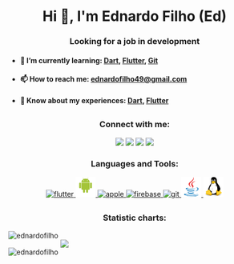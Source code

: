  <h1 align="center">Hi 👋, I'm Ednardo Filho (Ed)</h1>
 <h3 align="center">Looking for a job in development</h3> 

- #### **🌱 I’m currently learning: [Dart](https://dart.dev), [Flutter](https://www.flutter.dev/), [Git](https://git-scm.com)**

- #### **📫 How to reach me: ednardofilho49@gmail.com**

- #### **📄 Know about my experiences: [Dart](https://dart.dev), [Flutter](https://www.flutter.dev/)**

## <h3 align="center">Connect with me:</h3>
 <div> <p align="center"> <a href="mailto:ednardofilho49@gmail.com" target="gmail"><img src="https://img.shields.io/badge/Gmail-D14836?style=for-the-badge&logo=gmail&logoColor=white" target="gmail"></a>
 <a href="https://www.linkedin.com/in/ednardofilho/" target="linkedin"><img src="https://img.shields.io/badge/-LinkedIn-%230077B5?style=for-the-badge&logo=linkedin&logoColor=white" target="linkedin"></a>
  <a href = "https://instagram.com/_ednardofilho"><img src="https://img.shields.io/badge/-Instagram-%23E4405F?style=for-the-badge&logo=instagram&logoColor=white" target="insta"></a>   
 <a href="https://twitter.com/ednardofilh0" target="twitter"><img src="https://img.shields.io/badge/-twitter-%230077B5?style=for-the-badge&logo=twitter&logoColor=white" target="twitter"></a> 


<h3 align="center">Languages and Tools:</h3>
<p align="center"> <a href="https://www.flutter.dev/" target="_blank" rel="noreferrer"> <img src="https://seeklogo.com/images/F/flutter-logo-5086DD11C5-seeklogo.com.png" alt="flutter" width="30" height="36"/> </a> 
  <a href="https://developer.android.com" target="_blank" rel="noreferrer"> <img src="https://raw.githubusercontent.com/devicons/devicon/master/icons/android/android-original-wordmark.svg" alt="android" width="40" height="40"/> </a> 
  <a href="https://www.apple.com/ios/ios-15/" target="_blank" rel="noreferrer"> <img src="https://logodownload.org/wp-content/uploads/2013/12/apple-logo-1-1.png" alt="apple" width="40" height="40"/> </a> 
  <a href="https://firebase.google.com" target="_blank" rel="noreferrer">  <img src="https://www.vectorlogo.zone/logos/firebase/firebase-icon.svg" alt="firebase" width="40" height="40"/> </a>
  <a href="https://git-scm.com/" target="_blank" rel="noreferrer"> <img src="https://www.vectorlogo.zone/logos/git-scm/git-scm-icon.svg" alt="git" width="40" height="40"/> </a> <a href="https://git-scm.com/" target="_blank" rel="noreferrer">  </a> 
  <a href="https://www.java.com" target="_blank" rel="noreferrer"> <img src="https://raw.githubusercontent.com/devicons/devicon/master/icons/java/java-original.svg" alt="java" width="40" height="40"/> </a> 
  <a href="https://www.linux.org" target="_blank" rel="noreferrer"> <img src="https://raw.githubusercontent.com/devicons/devicon/master/icons/linux/linux-original.svg" alt="linux" width="40" height="40"/> </a> 
 
  ## <h3 align="center">Statistic charts:</h3>
 
 <p><img align="left" width="400" src="https://github-readme-stats.vercel.app/api?username=EdnardoFilho&show_icons=true&theme=chartreuse-dark" alt="ednardofilho" /></p>

<p><img align="right" width="400" src="https://github-readme-streak-stats.herokuapp.com/?user=EdnardoFilho&show_icons=true&theme=chartreuse-dark" </p>

<p><img align="left" width="300" height="100" src="https://github-readme-stats.vercel.app/api/top-langs/?username=EdnardoFilho&langs_count=8show_icons=true&theme=chartreuse-dark" alt="ednardofilho" /></p>
